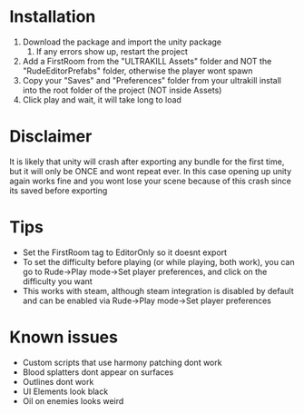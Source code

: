 # Installation
1. Download the package and import the unity package
	1. If any errors show up, restart the project
2. Add a FirstRoom from the "ULTRAKILL Assets" folder and NOT the "RudeEditorPrefabs" folder, otherwise the player wont spawn
3. Copy your "Saves" and "Preferences" folder from your ultrakill install into the root folder of the project (NOT inside Assets)
3. Click play and wait, it will take long to load

# Disclaimer
It is likely that unity will crash after exporting any bundle for the first time, but it will only be ONCE and wont repeat ever. In this case opening up unity again works fine and you wont lose your scene because of this crash since its saved before exporting 

# Tips
* Set the FirstRoom tag to EditorOnly so it doesnt export
* To set the difficulty before playing (or while playing, both work), you can go to Rude->Play mode->Set player preferences, and click on the difficulty you want
* This works with steam, although steam integration is disabled by default and can be enabled via Rude->Play mode->Set player preferences

# Known issues
* Custom scripts that use harmony patching dont work
* Blood splatters dont appear on surfaces
* Outlines dont work
* UI Elements look black
* Oil on enemies looks weird